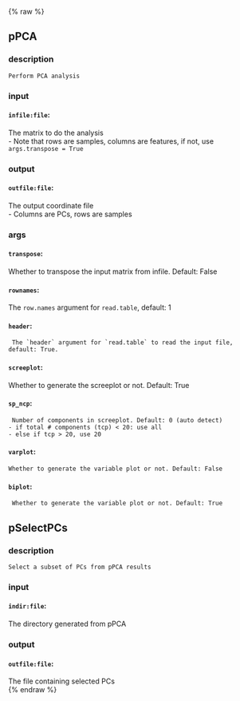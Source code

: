 {% raw %}

## pPCA

### description
	Perform PCA analysis

### input
#### `infile:file`:
 The matrix to do the analysis  
	- Note that rows are samples, columns are features, if not, use `args.transpose = True`

### output
#### `outfile:file`:
 The output coordinate file  
	- Columns are PCs, rows are samples

### args
#### `transpose`:
  Whether to transpose the input matrix from infile. Default: False  
#### `rownames`:
   The `row.names` argument for `read.table`, default: 1  
#### `header`:
     The `header` argument for `read.table` to read the input file, default: True.  
#### `screeplot`:
  Whether to generate the screeplot or not. Default: True  
#### `sp_ncp`:
     Number of components in screeplot. Default: 0 (auto detect)  
	- if total # components (tcp) < 20: use all
	- else if tcp > 20, use 20
#### `varplot`:
    Whether to generate the variable plot or not. Default: False  
#### `biplot`:
     Whether to generate the variable plot or not. Default: True  

## pSelectPCs

### description
	Select a subset of PCs from pPCA results

### input
#### `indir:file`:
 The directory generated from pPCA  

### output
#### `outfile:file`:
 The file containing selected PCs  
{% endraw %}
